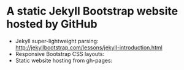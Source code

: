 A static Jekyll Bootstrap website hosted by GitHub
==================================================

* Jekyll super-lightweight parsing: http://jekyllbootstrap.com/lessons/jekyll-introduction.html
* Responsive Bootstrap CSS layouts: 
* Static website hosting from gh-pages: 